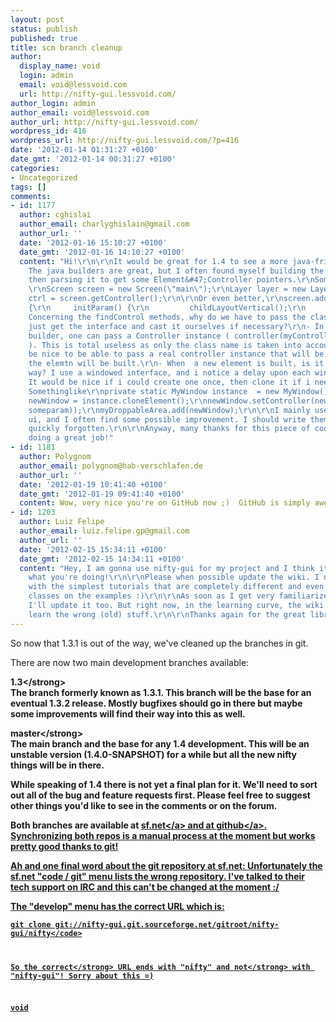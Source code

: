 ```yaml
---
layout: post
status: publish
published: true
title: scm branch cleanup
author:
  display_name: void
  login: admin
  email: void@lessvoid.com
  url: http://nifty-gui.lessvoid.com/
author_login: admin
author_email: void@lessvoid.com
author_url: http://nifty-gui.lessvoid.com/
wordpress_id: 416
wordpress_url: http://nifty-gui.lessvoid.com/?p=416
date: '2012-01-14 01:31:27 +0100'
date_gmt: '2012-01-14 00:31:27 +0100'
categories:
- Uncategorized
tags: []
comments:
- id: 1177
  author: cghislai
  author_email: charlyghislain@gmail.com
  author_url: ''
  date: '2012-01-16 15:10:27 +0100'
  date_gmt: '2012-01-16 14:10:27 +0100'
  content: "Hi!\r\n\r\nIt would be great for 1.4 to see a more java-friendly API.\r\n-
    The java builders are great, but I often found myself building the whole tree
    then parsing it to get some Element&#47;Controller pointers.\r\nSomething like
    \r\nScreen screen = new Screen(\"main\");\r\nLayer layer = new Layer(\"layer\");\r\nlayer.childLayoutVertical();\r\nscreen.addLayer(layer);\r\nScreenController
    ctrl = screen.getController();\r\n\r\nOr even better,\r\nscreen.addLayer(new Layer()
    {\r\n     initParam() {\r\n         childLayoutVertical();\r\n     }\r\n});\r\n-
    Concerning the findControl methods, why do we have to pass the class? Can't we
    just get the interface and cast it ourselves if necessary?\r\n- In the control
    builder, one can pass a Controller instance ( controller(myControllerInstance);
    ). This is total useless as only the class name is taken into account. It would
    be nice to be able to pass a real controller instance that will be bound when
    the elemtn will be built.\r\n- When  a new element is built, is it cached in any
    way? I use a windowed interface, and i notice a delay upon each window creation.
    It would be nice if i could create one once, then clone it if i need more instance.
    Somethinglike\r\nprivate static MyWindow instance  = new MyWindow();\r\n&#47;&#47;\r\nMyWindow
    newWindow = instance.cloneElement();\r\nnewWindow.setController(new MyWindowController(Object
    someparam));\r\nmyDroppableArea.add(newWindow);\r\n\r\nI mainly use java to build
    ui, and I often find some possible improvement. I should write them down as its
    quickly forgotten.\r\n\r\nAnyway, many thanks for this piece of code! You are
    doing a great job!"
- id: 1181
  author: Polygnom
  author_email: polygnom@hab-verschlafen.de
  author_url: ''
  date: '2012-01-19 10:41:40 +0100'
  date_gmt: '2012-01-19 09:41:40 +0100'
  content: Wow, very nice you're on GitHub now ;)  GitHub is simply awesome :D
- id: 1203
  author: Luiz Felipe
  author_email: luiz.felipe.gp@gmail.com
  author_url: ''
  date: '2012-02-15 15:34:11 +0100'
  date_gmt: '2012-02-15 14:34:11 +0100'
  content: "Hey, I am gonna use nifty-gui for my project and I think it's very awesome
    what you're doing!\r\n\r\nPlease when possible update the wiki. I notice that
    with the simplest tutorials that are completely different and even use deprecated
    classes on the examples :)\r\n\r\nAs soon as I get very familiarized with it,
    I'll update it too. But right now, in the learning curve, the wiki is making me
    learn the wrong (old) stuff.\r\n\r\nThanks again for the great library !"
---
```

<p>So now that 1.3.1 is out of the way, we've cleaned up the branches in git.</p>
<p>There are now two main development branches available:</p>
<p><strong>1.3<&#47;strong><br />
The branch formerly known as 1.3.1. This branch will be the base for an eventual 1.3.2 release. Mostly bugfixes should go in there but maybe some improvements will find their way into this as well.</p>
<p><strong>master<&#47;strong><br />
The main branch and the base for any 1.4 development. This will be an unstable version (1.4.0-SNAPSHOT) for a while but all the new nifty things will be in there.</p>
<p>While speaking of 1.4 there is not yet a final plan for it. We'll need to sort out all of the bug and feature requests first. Please feel free to suggest other things you'd like to see in the comments or on the forum.</p>
<p>Both branches are available at <a href="http:&#47;&#47;sourceforge.net&#47;projects&#47;nifty-gui&#47;develop">sf.net<&#47;a> and at <a href="https:&#47;&#47;github.com&#47;void256&#47;nifty-gui">github<&#47;a>. Synchronizing both repos is a manual process at the moment but works pretty good thanks to git!</p>
<p>Ah and one final word about the git repository at sf.net: Unfortunately the sf.net "code &#47; git" menu lists the wrong repository. I've talked to their tech support on IRC and this can't be changed at the moment :&#47;</p>
<p>The "develop" menu has the correct URL which is:</p>
<p><code>git clone git:&#47;&#47;nifty-gui.git.sourceforge.net&#47;gitroot&#47;nifty-gui&#47;nifty<&#47;code></p>
<p>So the <strong>correct<&#47;strong> URL ends with "nifty" and <strong>not<&#47;strong> with "nifty-gui"! Sorry about this =)</p>
<p>void</p>
